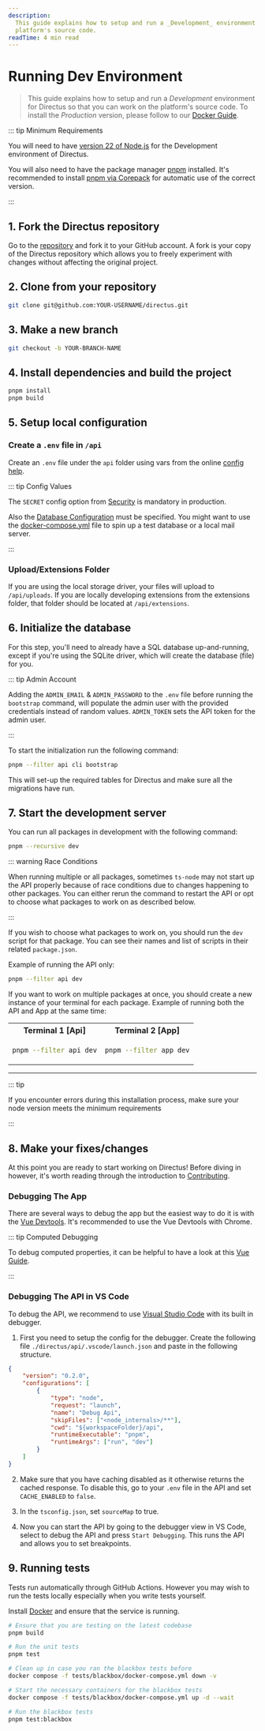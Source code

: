 ```yaml
---
description:
  This guide explains how to setup and run a _Development_ environment for Directus so that you can work on the
  platform's source code.
readTime: 4 min read
---
```


# Running Dev Environment

> This guide explains how to setup and run a _Development_ environment for Directus so that you can work on the
> platform's source code. To install the _Production_ version, please follow to our
> [Docker Guide](/self-hosted/docker-guide).

::: tip Minimum Requirements

You will need to have [version 22 of Node.js](https://nodejs.org/en/download) for the Development environment of
Directus.

You will also need to have the package manager [pnpm](https://pnpm.io) installed. It's recommended to install
[pnpm via Corepack](https://pnpm.io/installation#using-corepack) for automatic use of the correct version.

:::

## 1. Fork the Directus repository

Go to the [repository](https://github.com/directus/directus) and fork it to your GitHub account. A fork is your copy of
the Directus repository which allows you to freely experiment with changes without affecting the original project.

## 2. Clone from your repository

```bash
git clone git@github.com:YOUR-USERNAME/directus.git
```

## 3. Make a new branch

```bash
git checkout -b YOUR-BRANCH-NAME
```

## 4. Install dependencies and build the project

```bash
pnpm install
pnpm build
```

## 5. Setup local configuration

### Create a `.env` file in `/api`

Create an `.env` file under the `api` folder using vars from the online
[config help](https://docs.directus.io/self-hosted/config-options).

::: tip Config Values

The `SECRET` config option from [Security](https://docs.directus.io/self-hosted/config-options.html#security) is
mandatory in production.

Also the [Database Configuration](https://docs.directus.io/self-hosted/config-options.html#database) must be specified.
You might want to use the [docker-compose.yml](https://github.com/directus/directus/blob/main/docker-compose.yml) file
to spin up a test database or a local mail server.

:::

### Upload/Extensions Folder

If you are using the local storage driver, your files will upload to `/api/uploads`. If you are locally developing
extensions from the extensions folder, that folder should be located at `/api/extensions`.

## 6. Initialize the database

For this step, you'll need to already have a SQL database up-and-running, except if you're using the SQLite driver,
which will create the database (file) for you.

::: tip Admin Account

Adding the `ADMIN_EMAIL` & `ADMIN_PASSWORD` to the `.env` file before running the `bootstrap` command, will populate the
admin user with the provided credentials instead of random values. `ADMIN_TOKEN` sets the API token for the admin user.

:::

To start the initialization run the following command:

```bash
pnpm --filter api cli bootstrap
```

This will set-up the required tables for Directus and make sure all the migrations have run.

## 7. Start the development server

You can run all packages in development with the following command:

```bash
pnpm --recursive dev
```

::: warning Race Conditions

When running multiple or all packages, sometimes `ts-node` may not start up the API properly because of race conditions
due to changes happening to other packages. You can either rerun the command to restart the API or opt to choose what
packages to work on as described below.

:::

If you wish to choose what packages to work on, you should run the `dev` script for that package. You can see their
names and list of scripts in their related `package.json`.

Example of running the API only:

```bash
pnpm --filter api dev
```

If you want to work on multiple packages at once, you should create a new instance of your terminal for each package.
Example of running both the API and App at the same time:

<table>
  <tr>
  <th>
  Terminal 1 [Api]
  </th>
  <th>
  Terminal 2 [App]
  </th>
  </tr>
  <tr>
  <td>

```bash
pnpm --filter api dev
```

  </td>
  <td>

```bash
pnpm --filter app dev
```

  </td>
  </tr>
</table>

---

::: tip

If you encounter errors during this installation process, make sure your node version meets the minimum requirements

:::

## 8. Make your fixes/changes

At this point you are ready to start working on Directus! Before diving in however, it's worth reading through the
introduction to [Contributing](/contributing/introduction).

### Debugging The App

There are several ways to debug the app but the easiest way to do it is with the
[Vue Devtools](https://devtools.vuejs.org/). It's recommended to use the Vue Devtools with Chrome.

::: tip Computed Debugging

To debug computed properties, it can be helpful to have a look at this
[Vue Guide](https://vuejs.org/guide/extras/reactivity-in-depth.html#reactivity-debugging).

:::

### Debugging The API in VS Code

To debug the API, we recommend to use [Visual Studio Code](https://code.visualstudio.com/) with its built in debugger.

1. First you need to setup the config for the debugger. Create the following file `./directus/api/.vscode/launch.json`
   and paste in the following structure.

```json
{
	"version": "0.2.0",
	"configurations": [
		{
			"type": "node",
			"request": "launch",
			"name": "Debug Api",
			"skipFiles": ["<node_internals>/**"],
			"cwd": "${workspaceFolder}/api",
			"runtimeExecutable": "pnpm",
			"runtimeArgs": ["run", "dev"]
		}
	]
}
```

2. Make sure that you have caching disabled as it otherwise returns the cached response. To disable this, go to your
   `.env` file in the API and set `CACHE_ENABLED` to `false`.

3. In the `tsconfig.json`, set `sourceMap` to true.

4. Now you can start the API by going to the debugger view in VS Code, select to debug the API and press
   `Start Debugging`. This runs the API and allows you to set breakpoints.

## 9. Running tests

Tests run automatically through GitHub Actions. However you may wish to run the tests locally especially when you write
tests yourself.

Install [Docker](https://docs.docker.com/get-docker) and ensure that the service is running.

```bash
# Ensure that you are testing on the latest codebase
pnpm build

# Run the unit tests
pnpm test

# Clean up in case you ran the blackbox tests before
docker compose -f tests/blackbox/docker-compose.yml down -v

# Start the necessary containers for the blackbox tests
docker compose -f tests/blackbox/docker-compose.yml up -d --wait

# Run the blackbox tests
pnpm test:blackbox
```

